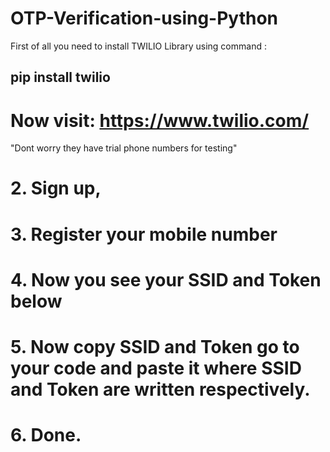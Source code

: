 # OTP-Verification-using-Python

First of all you need to install TWILIO Library
using command : 
## pip install twilio

# Now visit: https://www.twilio.com/
"Dont worry they have trial phone numbers for testing"
# 2. Sign up,
# 3. Register your mobile number
# 4. Now you see your SSID and Token below
# 5. Now copy SSID and Token go to your code and paste it where SSID and Token are written respectively.
# 6. Done.
